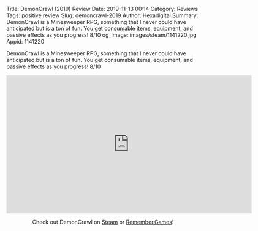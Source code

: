 Title: DemonCrawl (2019) Review
Date: 2019-11-13 00:14
Category: Reviews
Tags: positive review
Slug: demoncrawl-2019
Author: Hexadigital
Summary: DemonCrawl is a Minesweeper RPG, something that I never could have anticipated but is a ton of fun. You get consumable items, equipment, and passive effects as you progress! 8/10
og_image: images/steam/1141220.jpg
Appid: 1141220

DemonCrawl is a Minesweeper RPG, something that I never could have anticipated but is a ton of fun. You get consumable items, equipment, and passive effects as you progress! 8/10

<center><iframe src="https://www.youtube.com/embed/Z-u_ZDxzxp4?feature=oembed" allow="accelerometer; autoplay; encrypted-media; gyroscope; picture-in-picture" width="640" height="360" frameborder="0"></iframe>

Check out DemonCrawl on [Steam](https://store.steampowered.com/app/1141220/?curator_clanid=34633900) or [Remember.Games](https://remember.games/game/509/)!</center>
